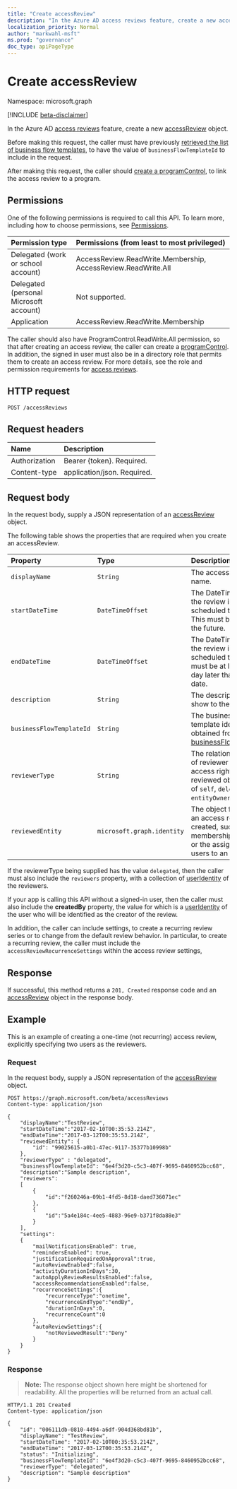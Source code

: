 ```yaml
---
title: "Create accessReview"
description: "In the Azure AD access reviews feature, create a new accessReview object."
localization_priority: Normal
author: "markwahl-msft"
ms.prod: "governance"
doc_type: apiPageType
---
```


# Create accessReview

Namespace: microsoft.graph

[!INCLUDE [beta-disclaimer](../../includes/beta-disclaimer.md)]

In the Azure AD [access reviews](../resources/accessreviews-root.md) feature, create a new [accessReview](../resources/accessreview.md) object.

Before making this request, the caller must have previously [retrieved the list of business flow templates](businessflowtemplate-list.md), to have the value of `businessFlowTemplateId` to include in the request.

After making this request, the caller should [create a programControl](programcontrol-create.md), to link the access review to a program.  

## Permissions

One of the following permissions is required to call this API. To learn more, including how to choose permissions, see [Permissions](/graph/permissions-reference).

|Permission type                        | Permissions (from least to most privileged)              |
|:--------------------------------------|:---------------------------------------------------------|
|Delegated (work or school account)     | AccessReview.ReadWrite.Membership, AccessReview.ReadWrite.All |
|Delegated (personal Microsoft account) | Not supported. |
|Application                            | AccessReview.ReadWrite.Membership |

The caller should also have ProgramControl.ReadWrite.All permission, so that after creating an access review, the caller can create a [programControl](../resources/programcontrol.md).
In addition, the signed in user must also be in a directory role that permits them to create an access review.  For more details, see the role and permission requirements for [access reviews](../resources/accessreviews-root.md).

## HTTP request
<!-- { "blockType": "ignored" } -->
```http
POST /accessReviews
```
## Request headers
| Name         | Description |
|:-------------|:------------|
| Authorization | Bearer \{token\}. Required. |
| Content-type | application/json. Required. |

## Request body
In the request body, supply a JSON representation of an [accessReview](../resources/accessreview.md) object.

The following table shows the properties that are required when you create an accessReview.

| Property     | Type        | Description |
|:-------------|:------------|:------------|
| `displayName`             |`String`                                                        | The access review name.  |
| `startDateTime`           |`DateTimeOffset`                                                | The DateTime when the review is scheduled to be start.  This must be a date in the future.   |
| `endDateTime`             |`DateTimeOffset`                                                | The DateTime when the review is scheduled to end. This must be at least one day later than the start date.   |
| `description`             |`String`                                                        | The description, to show to the reviewers. |
| `businessFlowTemplateId`  |`String`                                                        | The business flow template identifier, obtained from a [businessFlowTemplate](../resources/businessflowtemplate.md).  |
| `reviewerType`            |`String`                                                        | The relationship type of reviewer to the access rights of the reviewed object, one of `self`, `delegated`, or `entityOwners`. | 
| `reviewedEntity`          |`microsoft.graph.identity`                                      | The object for which an access review is created, such as the membership of a group or the assignments of users to an application. | 


If the reviewerType being supplied has the value `delegated`, then the caller must also include the `reviewers` property, with a collection of [userIdentity](../resources/useridentity.md) of the reviewers.

If your app is calling this API without a signed-in user, then the caller must also include the **createdBy** property, the value for which is a [userIdentity](../resources/useridentity.md) of the user who will be identified as the creator of the review.

In addition, the caller can include settings, to create a recurring review series or to change from the default review behavior. In particular, to create a recurring review, the caller must include the `accessReviewRecurrenceSettings` within the access review settings,


## Response
If successful, this method returns a `201, Created` response code and an [accessReview](../resources/accessreview.md) object in the response body.

## Example

This is an example of creating a one-time (not recurring) access review, explicitly specifying two users as the reviewers.

### Request
In the request body, supply a JSON representation of the [accessReview](../resources/accessreview.md) object.

<!-- {
  "blockType": "request",
  "name": "create_accessReview_from_accessReviews"
}-->
```http
POST https://graph.microsoft.com/beta/accessReviews
Content-type: application/json

{
    "displayName":"TestReview",
    "startDateTime":"2017-02-10T00:35:53.214Z",
    "endDateTime":"2017-03-12T00:35:53.214Z",
    "reviewedEntity": {
        "id": "99025615-a0b1-47ec-9117-35377b10998b"
    },
    "reviewerType" : "delegated",
    "businessFlowTemplateId": "6e4f3d20-c5c3-407f-9695-8460952bcc68",
    "description":"Sample description",
    "reviewers":
    [
        {
            "id":"f260246a-09b1-4fd5-8d18-daed736071ec"
        },
        {
            "id":"5a4e184c-4ee5-4883-96e9-b371f8da88e3"
        }
    ],
    "settings":
    {
        "mailNotificationsEnabled": true,
        "remindersEnabled": true,
        "justificationRequiredOnApproval":true,
        "autoReviewEnabled":false,
        "activityDurationInDays":30,
        "autoApplyReviewResultsEnabled":false,
        "accessRecommendationsEnabled":false,
        "recurrenceSettings":{
            "recurrenceType":"onetime",
            "recurrenceEndType":"endBy",
            "durationInDays":0,
            "recurrenceCount":0
        },
        "autoReviewSettings":{
            "notReviewedResult":"Deny"
        }
    }
}
```

### Response
>**Note:** The response object shown here might be shortened for readability. All the properties will be returned from an actual call.
<!-- {
  "blockType": "response",
  "truncated": true,
  "@odata.type": "microsoft.graph.accessReview"
} -->
```http
HTTP/1.1 201 Created
Content-type: application/json

{
    "id": "006111db-0810-4494-a6df-904d368bd81b",
    "displayName": "TestReview",
    "startDateTime": "2017-02-10T00:35:53.214Z",
    "endDateTime": "2017-03-12T00:35:53.214Z",
    "status": "Initializing",
    "businessFlowTemplateId": "6e4f3d20-c5c3-407f-9695-8460952bcc68",
    "reviewerType": "delegated",
    "description": "Sample description"
}
```

<!--
{
  "type": "#page.annotation",
  "description": "Create accessReview",
  "keywords": "",
  "section": "documentation",
  "tocPath": "",
  "suppressions": [
  ]
}
-->


